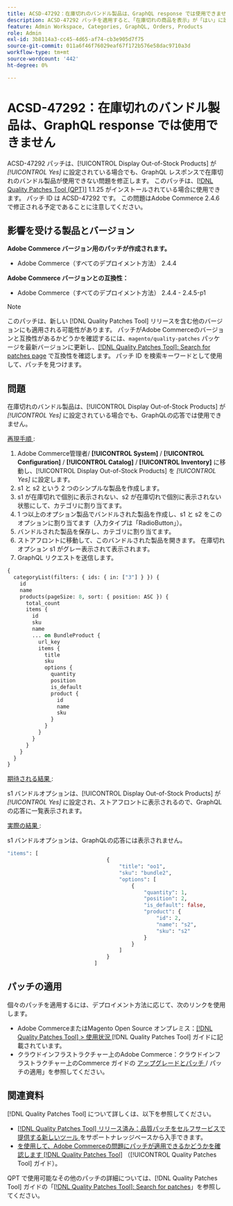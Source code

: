 ```yaml
---
title: ACSD-47292：在庫切れのバンドル製品は、GraphQL response では使用できません
description: ACSD-47292 パッチを適用すると、「在庫切れの商品を表示」が「はい」に設定されている場合でも、GraphQL レスポンスで在庫切れのバンドル商品が利用できないAdobe Commerceの問題を修正できます。
feature: Admin Workspace, Categories, GraphQL, Orders, Products
role: Admin
exl-id: 3b8114a3-cc45-4d65-af74-cb3e905d7f75
source-git-commit: 011a6f46f76029eaf67f172b576e58dac9710a3d
workflow-type: tm+mt
source-wordcount: '442'
ht-degree: 0%

---
```


# ACSD-47292：在庫切れのバンドル製品は、GraphQL response では使用できません

ACSD-47292 パッチは、[!UICONTROL Display Out-of-Stock Products] が *[!UICONTROL Yes]* に設定されている場合でも、GraphQL レスポンスで在庫切れのバンドル製品が使用できない問題を修正します。 このパッチは、[[!DNL Quality Patches Tool (QPT)]](https://experienceleague.adobe.com/ja/docs/commerce-operations/tools/quality-patches-tool/quality-patches-tool-to-self-serve-quality-patches) 1.1.25 がインストールされている場合に使用できます。 パッチ ID は ACSD-47292 です。 この問題はAdobe Commerce 2.4.6 で修正される予定であることに注意してください。

## 影響を受ける製品とバージョン

**Adobe Commerce バージョン用のパッチが作成されます。**

* Adobe Commerce（すべてのデプロイメント方法） 2.4.4

**Adobe Commerce バージョンとの互換性：**

* Adobe Commerce（すべてのデプロイメント方法） 2.4.4 - 2.4.5-p1

>[!NOTE]
>
>このパッチは、新しい [!DNL Quality Patches Tool] リリースを含む他のバージョンにも適用される可能性があります。 パッチがAdobe Commerceのバージョンと互換性があるかどうかを確認するには、`magento/quality-patches` パッケージを最新バージョンに更新し、[[!DNL Quality Patches Tool]: Search for patches page](https://experienceleague.adobe.com/tools/commerce-quality-patches/index.html?lang=ja) で互換性を確認します。 パッチ ID を検索キーワードとして使用して、パッチを見つけます。

## 問題

在庫切れのバンドル製品は、[!UICONTROL Display Out-of-Stock Products] が *[!UICONTROL Yes]* に設定されている場合でも、GraphQLの応答では使用できません。

<u> 再現手順 </u>:

1. Adobe Commerce管理者/ **[!UICONTROL System]** / **[!UICONTROL Configuration]** / **[!UICONTROL Catalog]** / **[!UICONTROL Inventory]** に移動し、[!UICONTROL Display Out-of-Stock Products] を *[!UICONTROL Yes]* に設定します。
1. s1 と s2 という 2 つのシンプルな製品を作成します。
1. s1 が在庫切れで個別に表示されない、s2 が在庫切れで個別に表示されない状態にして、カテゴリに割り当てます。
1. 1 つ以上のオプション製品でバンドルされた製品を作成し、s1 と s2 をこのオプションに割り当てます（入力タイプは「RadioButton」）。
1. バンドルされた製品を保存し、カテゴリに割り当てます。
1. ストアフロントに移動して、このバンドルされた製品を開きます。 在庫切れオプション s1 がグレー表示されて表示されます。
1. GraphQL リクエストを送信します。

```GraphQL
{
  categoryList(filters: { ids: { in: ["3"] } }) {
    id
    name
    products(pageSize: 8, sort: { position: ASC }) {
      total_count
      items {
        id
        sku
        name
        ... on BundleProduct {
          url_key
          items {
            title
            sku
            options {
              quantity
              position
              is_default
              product {
                id
                name
                sku
              }
            }
          }
        }
      }
    }
  }
}
```

<u> 期待される結果 </u>:

s1 バンドルオプションは、[!UICONTROL Display Out-of-Stock Products] が *[!UICONTROL Yes]* に設定され、ストアフロントに表示されるので、GraphQLの応答に一覧表示されます。

<u> 実際の結果 </u>:

s1 バンドルオプションは、GraphQLの応答には表示されません。

```GraphQL
"items": [
                                {
                                    "title": "oo1",
                                    "sku": "bundle2",
                                    "options": [
                                        {
                                            "quantity": 1,
                                            "position": 2,
                                            "is_default": false,
                                            "product": {
                                                "id": 2,
                                                "name": "s2",
                                                "sku": "s2"
                                            }
                                        }
                                    ]
                                }
                            ]
```

## パッチの適用

個々のパッチを適用するには、デプロイメント方法に応じて、次のリンクを使用します。

* Adobe CommerceまたはMagento Open Source オンプレミス：[[!DNL Quality Patches Tool] > 使用状況 ](/help/tools/quality-patches-tool/usage.md) [!DNL Quality Patches Tool] ガイドに記載されています。
* クラウドインフラストラクチャー上のAdobe Commerce：クラウドインフラストラクチャー上のCommerce ガイドの [ アップグレードとパッチ ](https://experienceleague.adobe.com/docs/commerce-cloud-service/user-guide/develop/upgrade/apply-patches.html?lang=ja)/ パッチの適用」を参照してください。

## 関連資料

[!DNL Quality Patches Tool] について詳しくは、以下を参照してください。

* [[!DNL Quality Patches Tool]  リリース済み：品質パッチをセルフサービスで提供する新しいツール ](https://experienceleague.adobe.com/ja/docs/commerce-operations/tools/quality-patches-tool/quality-patches-tool-to-self-serve-quality-patches) をサポートナレッジベースから入手できます。
* [ を使用して、Adobe Commerceの問題にパッチが適用できるかどうかを確認します  [!DNL Quality Patches Tool]](/help/tools/quality-patches-tool/patches-available-in-qpt/check-patch-for-magento-issue-with-magento-quality-patches.md) （[!UICONTROL Quality Patches Tool] ガイド）。


QPT で使用可能なその他のパッチの詳細については、[!DNL Quality Patches Tool] ガイドの「[[!DNL Quality Patches Tool]: Search for patches](https://experienceleague.adobe.com/tools/commerce-quality-patches/index.html?lang=ja)」を参照してください。

